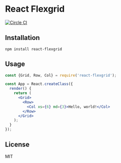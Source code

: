 React Flexgrid
==============

[![Circle CI](https://circleci.com/gh/nkt/react-flexgrid.svg?style=svg)](https://circleci.com/gh/nkt/react-flexgrid)

Installation
------------

```
npm install react-flexgrid
```

Usage
-----

```jsx
const {Grid, Row, Col} = require('react-flexgrid');

const App = React.createClass({
  render() {
    return (
      <Grid>
        <Row>
          <Col xs={6} md={3}>Hello, world!</Col>
        </Row>
      </Grid>
    );
  }
});
```

License
-------
MIT

